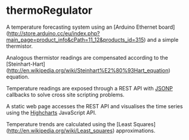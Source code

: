 thermoRegulator
===============

A temperature forecasting system using an [Arduino Ethernet board] (http://store.arduino.cc/eu/index.php?main_page=product_info&cPath=11_12&products_id=315) and a simple thermistor.

Analogous thermistor readings are compensated according to the [Steinhart-Hart] (http://en.wikipedia.org/wiki/Steinhart%E2%80%93Hart_equation) equation.

Temperature readings are exposed through a REST API with [JSONP](http://en.wikipedia.org/wiki/JSONP) callbacks to solve cross site scripting problems.

A static web page accesses the REST API and visualises the time series using the [Highcharts](http://www.highcharts.com/) JavaScript API.

Temperature trends are calculated using the [Least Squares] (http://en.wikipedia.org/wiki/Least_squares) approximations.

